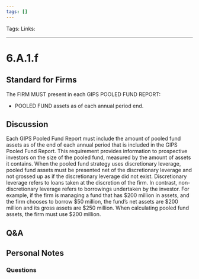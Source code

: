 ```yaml
---
tags: []
---
```

Tags:
Links: 
___
# 6.A.1.f
## Standard for Firms
The FIRM MUST present in each GIPS POOLED FUND REPORT:
- POOLED FUND assets as of each annual period end.
## Discussion
Each GIPS Pooled Fund Report must include the amount of pooled fund assets as of the end of each annual period that is included in the GIPS Pooled Fund Report. This requirement provides information to prospective investors on the size of the pooled fund, measured by the amount of assets it contains. When the pooled fund strategy uses discretionary leverage, pooled fund assets must be presented net of the discretionary leverage and not grossed up as if the discretionary leverage did not exist. Discretionary leverage refers to loans taken at the discretion of the firm. In contrast, non-discretionary leverage refers to borrowings undertaken by the investor. For example, if the firm is managing a fund that has $200 million in assets, and the firm chooses to borrow $50 million, the fund’s net assets are $200 million and its gross assets are $250 million. When calculating pooled fund assets, the firm must use $200 million.
## Q&A

## Personal Notes

### Questions